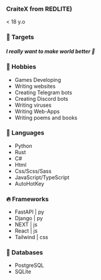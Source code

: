 ### CraiteX from REDLITE)
< 18 y.o

### 🎯 Targets
##### I really want to make world better 🥰

### 🌹 Hobbies
- Games Developing
- Writing websites
- Creating Telegram bots
- Creating Discord bots
- Writing viruses
- Writing Web-Apps
- Writing poems and books

### 💢 Languages
- Python
- Rust
- C#
- Html
- Css/Scss/Sass
- JavaScript/TypeScript
- AutoHotKey

### 🔥 Frameworks
- FastAPI  | py
- Django   | py
- NEXT     | js
- React    | js
- Tailwind | css

### 📌 Databases
- PostgreSQL
- SQLite
